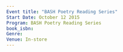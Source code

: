 ```yaml
---
Event title: "BASH Poetry Reading Series"
Start Date: October 12 2015
Program: BASH Poetry Reading Series
book_isbn: 
Genre: 
Venue: In-store
---
```


